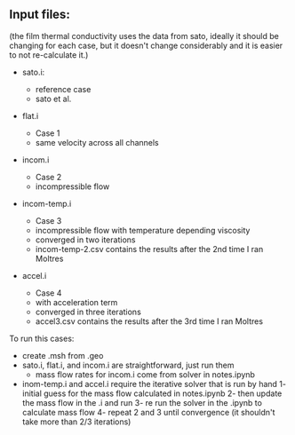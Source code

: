 Input files:
------------

(the film thermal conductivity uses the data from sato, ideally it should be changing for each case, but it doesn't change considerably and it is easier to not re-calculate it.)

* sato.i:
	- reference case
	- sato et al.

* flat.i
	- Case 1
	- same velocity across all channels

* incom.i
	- Case 2
	- incompressible flow

* incom-temp.i
	- Case 3
	- incompressible flow with temperature depending viscosity
	- converged in two iterations
	- incom-temp-2.csv contains the results after the 2nd time I ran Moltres

* accel.i
	- Case 4
	- with acceleration term
	- converged in three iterations
	- accel3.csv contains the results after the 3rd time I ran Moltres

To run this cases:
* create .msh from .geo
* sato.i, flat.i, and incom.i are straightforward, just run them
	- mass flow rates for incom.i come from solver in notes.ipynb
* inom-temp.i and accel.i require the iterative solver that is run by hand
	1- initial guess for the mass flow calculated in notes.ipynb
	2- then update the mass flow in the .i and run
	3- re run the solver in the .ipynb to calculate mass flow
	4- repeat 2 and 3 until convergence (it shouldn't take more than 2/3 iterations)
